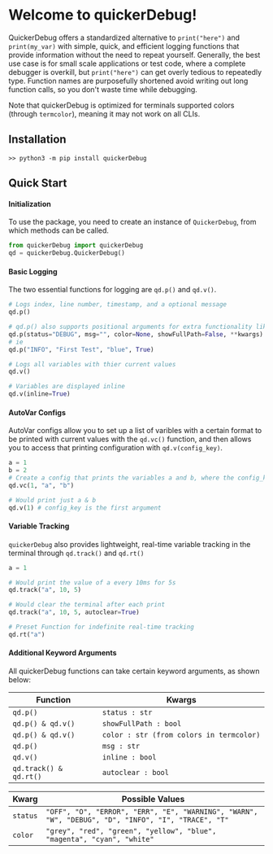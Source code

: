 # Welcome to quickerDebug!

QuickerDebug offers a standardized alternative to `print("here")` and `print(my_var)` with simple, quick, and efficient logging functions that provide information without the need to repeat yourself. Generally, the best use case is for small scale applications or test code, where a complete debugger is overkill, but `print("here")` can get overly tedious to repeatedly type. Function names are purposefully shortened avoid writing out long function calls, so you don't waste time while debugging.

Note that quickerDebug is optimized for terminals supported colors (through `termcolor`), meaning it may not work on all CLIs.

## Installation

`>> python3 -m pip install quickerDebug`

## Quick Start

#### Initialization

To use the package, you need to create an instance of `QuickerDebug`, from which methods can be called.

```python
from quickerDebug import quickerDebug
qd = quickerDebug.QuickerDebug()
```

#### Basic Logging

The two essential functions for logging are `qd.p()` and `qd.v()`.

```python
# Logs index, line number, timestamp, and a optional message
qd.p()

# qd.p() also supports positional arguments for extra functionality like so:
qd.p(status="DEBUG", msg="", color=None, showFullPath=False, **kwargs)
# ie
qd.p("INFO", "First Test", "blue", True)

# Logs all variables with thier current values
qd.v()

# Variables are displayed inline
qd.v(inline=True)
```

#### AutoVar Configs

AutoVar configs allow you to set up a list of varibles with a certain format to be printed with current values with the `qd.vc()` function, and then allows you to access that printing configuration with `qd.v(config_key)`.

```python
a = 1
b = 2
# Create a config that prints the variables a and b, where the config_key is 1
qd.vc(1, "a", "b")

# Would print just a & b
qd.v(1) # config_key is the first argument
```

#### Variable Tracking

`quickerDebug` also provides lightweight, real-time variable tracking in the terminal through `qd.track()` and `qd.rt()`

```python
a = 1

# Would print the value of a every 10ms for 5s
qd.track("a", 10, 5)

# Would clear the terminal after each print
qd.track("a", 10, 5, autoclear=True)

# Preset Function for indefinite real-time tracking
qd.rt("a")
```

#### Additional Keyword Arguments

All quickerDebug functions can take certain keyword arguments, as shown below:

| Function               | Kwargs                                    |
| ---------------------- | ----------------------------------------- |
| `qd.p()`               | `status : str `                           |
| `qd.p() & qd.v()`      | `showFullPath : bool `                    |
| `qd.p() & qd.v()`      | `color : str (from colors in termcolor) ` |
| `qd.p()`               | `msg : str`                               |
| `qd.v()`               | `inline : bool`                           |
| `qd.track() & qd.rt()` | `autoclear : bool`                        |

| Kwarg    | Possible Values                                                                                    |
| -------- | -------------------------------------------------------------------------------------------------- |
| `status` | `"OFF", "O", "ERROR", "ERR", "E", "WARNING", "WARN", "W", "DEBUG", "D", "INFO", "I", "TRACE", "T"` |
| `color`  | `"grey", "red", "green", "yellow", "blue", "magenta", "cyan", "white"`                             |
